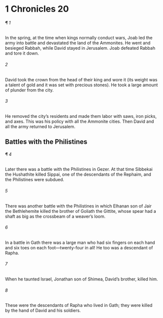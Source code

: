 # 1 Chronicles 20
###### ¶ 1
In the spring, at the time when kings normally conduct wars, Joab led the army into battle and devastated the land of the Ammonites. He went and besieged Rabbah, while David stayed in Jerusalem. Joab defeated Rabbah and tore it down.
###### 2
David took the crown from the head of their king and wore it (its weight was a talent of gold and it was set with precious stones). He took a large amount of plunder from the city.
###### 3
He removed the city’s residents and made them labor with saws, iron picks, and axes. This was his policy with all the Ammonite cities. Then David and all the army returned to Jerusalem.
## Battles with the Philistines
###### ¶ 4
Later there was a battle with the Philistines in Gezer. At that time Sibbekai the Hushathite killed Sippai, one of the descendants of the Rephaim, and the Philistines were subdued.
###### 5
There was another battle with the Philistines in which Elhanan son of Jair the Bethlehemite killed the brother of Goliath the Gittite, whose spear had a shaft as big as the crossbeam of a weaver’s loom.
###### 6
In a battle in Gath there was a large man who had six fingers on each hand and six toes on each foot—twenty-four in all! He too was a descendant of Rapha.
###### 7
When he taunted Israel, Jonathan son of Shimea, David’s brother, killed him.
###### 8
These were the descendants of Rapha who lived in Gath; they were killed by the hand of David and his soldiers.
